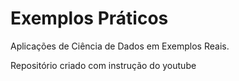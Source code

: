 # Exemplos Práticos
 Aplicações de Ciência de Dados em Exemplos Reais.

 Repositório criado com instrução do youtube
 
